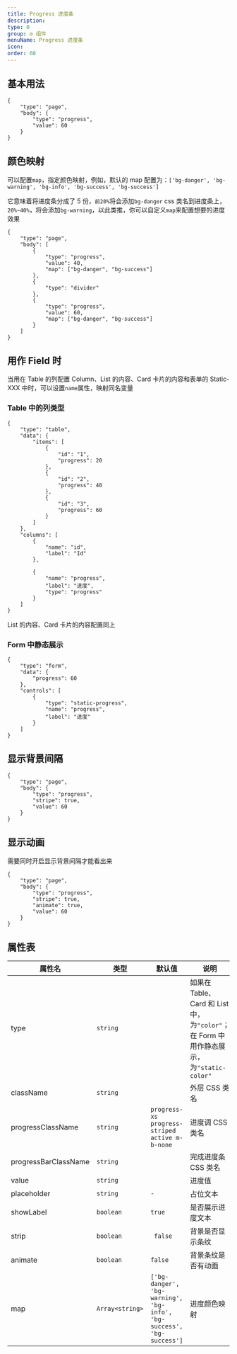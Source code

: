 ```yaml
---
title: Progress 进度条
description:
type: 0
group: ⚙ 组件
menuName: Progress 进度条
icon:
order: 60
---
```


## 基本用法

```schema
{
    "type": "page",
    "body": {
        "type": "progress",
        "value": 60
    }
}
```

## 颜色映射

可以配置`map`，指定颜色映射，例如，默认的 map 配置为：`['bg-danger', 'bg-warning', 'bg-info', 'bg-success', 'bg-success']`

它意味着将进度条分成了 5 份，`前20%`将会添加`bg-danger` css 类名到进度条上，`20%~40%`，将会添加`bg-warning`，以此类推，你可以自定义`map`来配置想要的进度效果

```schema
{
    "type": "page",
    "body": [
        {
            "type": "progress",
            "value": 40,
            "map": ["bg-danger", "bg-success"]
        },
        {
            "type": "divider"
        },
        {
            "type": "progress",
            "value": 60,
            "map": ["bg-danger", "bg-success"]
        }
    ]
}
```

## 用作 Field 时

当用在 Table 的列配置 Column、List 的内容、Card 卡片的内容和表单的 Static-XXX 中时，可以设置`name`属性，映射同名变量

### Table 中的列类型

```schema: scope="body"
{
    "type": "table",
    "data": {
        "items": [
            {
                "id": "1",
                "progress": 20
            },
            {
                "id": "2",
                "progress": 40
            },
            {
                "id": "3",
                "progress": 60
            }
        ]
    },
    "columns": [
        {
            "name": "id",
            "label": "Id"
        },

        {
            "name": "progress",
            "label": "进度",
            "type": "progress"
        }
    ]
}
```

List 的内容、Card 卡片的内容配置同上

### Form 中静态展示

```schema: scope="body"
{
    "type": "form",
    "data": {
        "progress": 60
    },
    "controls": [
        {
            "type": "static-progress",
            "name": "progress",
            "label": "进度"
        }
    ]
}
```

## 显示背景间隔

```schema
{
    "type": "page",
    "body": {
        "type": "progress",
        "stripe": true,
        "value": 60
    }
}
```

## 显示动画

需要同时开启显示背景间隔才能看出来

```schema
{
    "type": "page",
    "body": {
        "type": "progress",
        "stripe": true,
        "animate": true,
        "value": 60
    }
}
```

## 属性表

| 属性名               | 类型            | 默认值                                                               | 说明                                                                                   |
| -------------------- | --------------- | -------------------------------------------------------------------- | -------------------------------------------------------------------------------------- |
| type                 | `string`        |                                                                      | 如果在 Table、Card 和 List 中，为`"color"`；在 Form 中用作静态展示，为`"static-color"` |
| className            | `string`        |                                                                      | 外层 CSS 类名                                                                          |
| progressClassName    | `string`        | `progress-xs progress-striped active m-b-none`                       | 进度调 CSS 类名                                                                        |
| progressBarClassName | `string`        |                                                                      | 完成进度条 CSS 类名                                                                    |
| value                | `string`        |                                                                      | 进度值                                                                                 |
| placeholder          | `string`        | `-`                                                                  | 占位文本                                                                               |
| showLabel            | `boolean`       | `true`                                                               | 是否展示进度文本                                                                       |
| strip                | `boolean`       | ` false`                                                             | 背景是否显示条纹                                                                       |
| animate              | `boolean`       | `false`                                                              | 背景条纹是否有动画                                                                     |
| map                  | `Array<string>` | `['bg-danger', 'bg-warning', 'bg-info', 'bg-success', 'bg-success']` | 进度颜色映射                                                                           |
